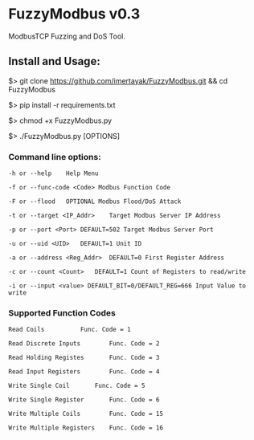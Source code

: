 FuzzyModbus v0.3
=====================
ModbusTCP Fuzzing and DoS Tool.

Install and Usage:
-------------
$> git clone https://github.com/imertayak/FuzzyModbus.git && cd FuzzyModbus

$> pip install -r requirements.txt

$> chmod +x FuzzyModbus.py

$> ./FuzzyModbus.py [OPTIONS]

### Command line options:

```
-h or --help	Help Menu

-f or --func-code <Code> Modbus Function Code

-F or --flood	OPTIONAL Modbus Flood/DoS Attack

-t or --target <IP_Addr>	Target Modbus Server IP Address

-p or --port <Port>	DEFAULT=502 Target Modbus Server Port

-u or --uid <UID>	DEFAULT=1 Unit ID

-a or --address <Reg_Addr>	DEFAULT=0 First Register Address

-c or --count <Count>	DEFAULT=1 Count of Registers to read/write

-i or --input <value> DEFAULT_BIT=0/DEFAULT_REG=666 Input Value to write

```

### Supported Function Codes

```
Read Coils			Func. Code = 1

Read Discrete Inputs		Func. Code = 2

Read Holding Registes		Func. Code = 3

Read Input Registers		Func. Code = 4

Write Single Coil		Func. Code = 5

Write Single Register		Func. Code = 6

Write Multiple Coils		Func. Code = 15

Write Multiple Registers	Func. Code = 16

```
